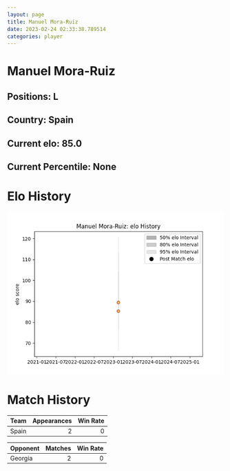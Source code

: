 ```yaml
---  
layout: page  
title: Manuel Mora-Ruiz  
date: 2023-02-24 02:33:38.789514  
categories: player  
---
```

# Manuel Mora-Ruiz

## Positions: L

## Country: Spain

## Current elo: 85.0

## Current Percentile: None

# Elo History


![elo history](history_ManuelMora-Ruiz.png)
# Match History


| Team   |   Appearances |   Win Rate |
|:-------|--------------:|-----------:|
| Spain  |             2 |          0 |

| Opponent   |   Matches |   Win Rate |
|:-----------|----------:|-----------:|
| Georgia    |         2 |          0 |